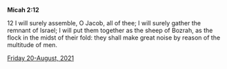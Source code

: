 **Micah 2:12**

12 I will surely assemble, O Jacob, all of thee; I will surely gather the remnant of Israel; I will put them together as the sheep of Bozrah, as the flock in the midst of their fold: they shall make great noise by reason of the multitude of men.

[Friday 20-August, 2021](https://t.me/s/daily_scripture)
